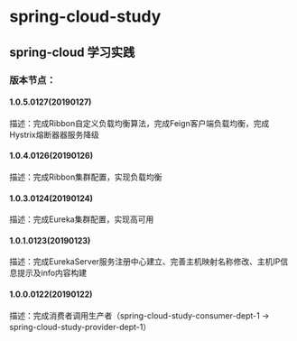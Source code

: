# spring-cloud-study
## spring-cloud 学习实践
### 版本节点：
#### 1.0.5.0127(20190127)
描述：完成Ribbon自定义负载均衡算法，完成Feign客户端负载均衡，完成Hystrix熔断器器服务降级
#### 1.0.4.0126(20190126)
描述：完成Ribbon集群配置，实现负载均衡
#### 1.0.3.0124(20190124)
描述：完成Eureka集群配置，实现高可用
#### 1.0.1.0123(20190123)
描述：完成EurekaServer服务注册中心建立、完善主机映射名称修改、主机IP信息提示及info内容构建
#### 1.0.0.0122(20190122)
描述：完成消费者调用生产者（spring-cloud-study-consumer-dept-1 -> spring-cloud-study-provider-dept-1）
